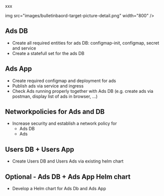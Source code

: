 xxx


img src="images/bulletinbaord-target-picture-detail.png" width="800" />

## Ads DB
- Create all required entities for ads DB: configmap-init, configmap, secret and service
- Create a statefull set for the ads DB

## Ads App
- Create required configmap and deployment for ads
- Publish ads via service and ingress
- Check Ads running properly together with Ads DB (e.g. create ads via postman, display list of ads in browser, ...)

## Networkpolicies for Ads and DB
- Increase security and establish a network policy for
  - Ads DB
  - Ads

## Users DB + Users App
- Create Users DB and Users Ads via existing helm chart


## Optional - Ads DB + Ads App Helm chart
- Develop a Helm chart for Ads Db and Ads App


